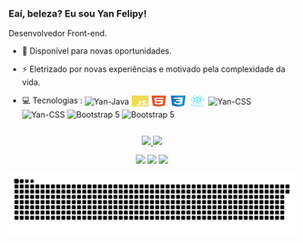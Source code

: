 ### Eaí, beleza? Eu sou Yan Felipy! 
Desenvolvedor Front-end.
 - 💼 Disponível para novas oportunidades.
- ⚡ Eletrizado por novas experiências e motivado pela complexidade da vida.
- 💻 Tecnologias : <img align="center" alt="Yan-Java" height="24" width="30" src="https://raw.githubusercontent.com/jmnote/z-icons/master/svg/java.svg"> <img align="center" alt="Yan-Js" height="20" width="30" src="https://raw.githubusercontent.com/devicons/devicon/master/icons/javascript/javascript-plain.svg"> <img align="center" alt="Yan-HTML" height="20" width="30" src="https://raw.githubusercontent.com/devicons/devicon/master/icons/html5/html5-original.svg"> <img align="center" alt="Yan-CSS" height="20" width="30" src="https://raw.githubusercontent.com/devicons/devicon/master/icons/css3/css3-original.svg"> <img align="center" alt="Yan-CSS" height="20" width="30" src="https://raw.githubusercontent.com/devicons/devicon/master/icons/react/react-original-wordmark.svg"> <img align="center" alt="Yan-CSS" height="20" width="30" src="https://www.svgrepo.com/show/373595/firebase.svg"> <img align="center" alt="Yan-CSS" height="20" width="30" src="https://www.svgrepo.com/show/448222/figma.svg">   <img align="center" alt="Bootstrap 5" height="20" width="30" src="https://upload.wikimedia.org/wikipedia/commons/thumb/b/b2/Bootstrap_logo.svg/2560px-Bootstrap_logo.svg.png">  <img align="center" alt="Bootstrap 5" height="20" width="30" src="https://github.com/vitejs/vite/blob/main/docs/images/vite.svg">  





  ##
<div align="center">
  <a href="https://github.com/YanFelipy?tab=repositories">
  <img height="160em" src="https://github-readme-stats.vercel.app/api?username=YanFelipy&show_icons=true&theme=vision-friendly-dark&include_all_commits=true&count_private=true"/>
  <img height="160em" src="https://github-readme-stats.vercel.app/api/top-langs/?username=YanFelipy&layout=compact&langs_count=7&theme=vision-friendly-dark"/>
  </a>
</div>

<div align="center">  
 
 <a href="https://discord.gg/theyanfelipy#2767" target="_blank"><img src="https://img.shields.io/badge/Discord-7289DA?style=for-the-badge&logo=discord&logoColor=white" target="_blank"></a> 
  <a href = "mailto:yan-felipy@hotmail.com"><img src="https://img.shields.io/badge/-Outlook-%23333?style=for-the-badge&logo=hotmail&logoColor=white" target="_blank"></a>
  <a href="https://www.linkedin.com/in/yanfelipy" target="_blank"><img src="https://img.shields.io/badge/-LinkedIn-%230077B5?style=for-the-badge&logo=linkedin&logoColor=white" target="_blank"></a> 
 </div>

 ![Snake animation](https://github.com/YanFelipy/YanFelipy/blob/output/github-contribution-grid-snake.svg)
 


